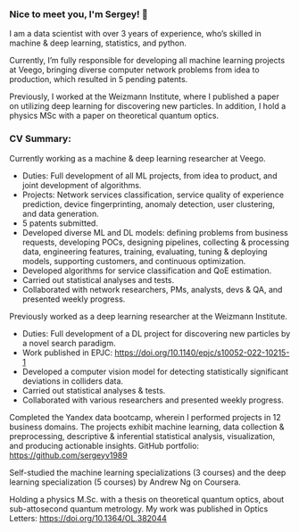 ### Nice to meet you, I'm Sergey! 👋

I am a data scientist with over 3 years of experience, who’s skilled in machine & deep learning, statistics, and python.

Currently, I’m fully responsible for developing all machine learning projects at Veego, bringing diverse computer network problems from idea to production, which resulted in 5 pending patents.

Previously, I worked at the Weizmann Institute, where I published a paper on utilizing deep learning for discovering new particles. In addition, I hold a physics MSc with a paper on theoretical quantum optics.

### CV Summary:

Currently working as a machine & deep learning researcher at Veego.

* Duties: Full development of all ML projects, from idea to product, and joint development of algorithms.
* Projects: Network services classification, service quality of experience prediction, device fingerprinting, anomaly detection, user clustering, and data generation.
* 5 patents submitted.
* Developed diverse ML and DL models: defining problems from business requests, developing POCs, designing pipelines, collecting & processing data, engineering features, training, evaluating, tuning & deploying models, supporting customers, and continuous optimization.
* Developed algorithms for service classification and QoE estimation.
* Carried out statistical analyses and tests.
* Collaborated with network researchers, PMs, analysts, devs & QA, and presented weekly progress.

Previously worked as a deep learning researcher at the Weizmann Institute.

* Duties: Full development of a DL project for discovering new particles by a novel search paradigm.
* Work published in EPJC: https://doi.org/10.1140/epjc/s10052-022-10215-1
* Developed a computer vision model for detecting statistically significant deviations in colliders data.
* Carried out statistical analyses & tests.
* Collaborated with various researchers and presented weekly progress. 

Completed the Yandex data bootcamp, wherein I performed projects in 12 business domains. The projects exhibit machine learning, data collection & preprocessing, descriptive & inferential statistical analysis, visualization, and producing actionable insights.
GitHub portfolio:
https://github.com/sergeyv1989

Self-studied the machine learning specializations (3 courses) and the deep learning specialization (5 courses) by Andrew Ng on Coursera.

Holding a physics M.Sc. with a thesis on theoretical quantum optics, about sub-attosecond quantum metrology.
My work was published in Optics Letters:
https://doi.org/10.1364/OL.382044
